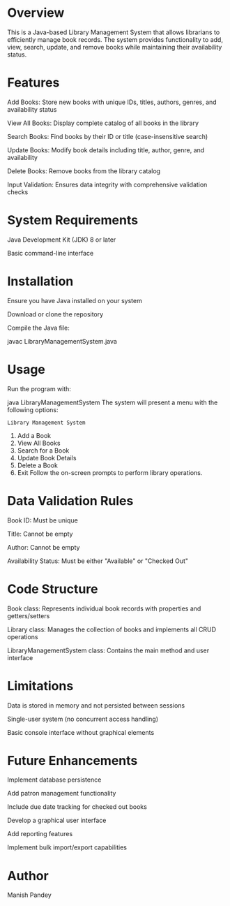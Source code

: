 # Overview
This is a Java-based Library Management System that allows librarians to efficiently manage book records. The system provides functionality to add, view, search, update, and remove books while maintaining their availability status.

# Features
Add Books: Store new books with unique IDs, titles, authors, genres, and availability status

View All Books: Display complete catalog of all books in the library

Search Books: Find books by their ID or title (case-insensitive search)

Update Books: Modify book details including title, author, genre, and availability

Delete Books: Remove books from the library catalog

Input Validation: Ensures data integrity with comprehensive validation checks

# System Requirements
Java Development Kit (JDK) 8 or later

Basic command-line interface

# Installation
Ensure you have Java installed on your system

Download or clone the repository

Compile the Java file:


javac LibraryManagementSystem.java
# Usage
Run the program with:


java LibraryManagementSystem
The system will present a menu with the following options:


    Library Management System 
1. Add a Book
2. View All Books
3. Search for a Book
4. Update Book Details
5. Delete a Book
6. Exit
Follow the on-screen prompts to perform library operations.

# Data Validation Rules
Book ID: Must be unique

Title: Cannot be empty

Author: Cannot be empty

Availability Status: Must be either "Available" or "Checked Out"

# Code Structure
Book class: Represents individual book records with properties and getters/setters

Library class: Manages the collection of books and implements all CRUD operations

LibraryManagementSystem class: Contains the main method and user interface

# Limitations
Data is stored in memory and not persisted between sessions

Single-user system (no concurrent access handling)

Basic console interface without graphical elements

# Future Enhancements
Implement database persistence

Add patron management functionality

Include due date tracking for checked out books

Develop a graphical user interface

Add reporting features

Implement bulk import/export capabilities

# Author
Manish Pandey
